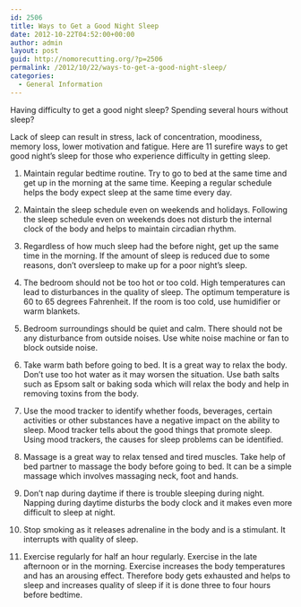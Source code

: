 ```yaml
---
id: 2506
title: Ways to Get a Good Night Sleep
date: 2012-10-22T04:52:00+00:00
author: admin
layout: post
guid: http://nomorecutting.org/?p=2506
permalink: /2012/10/22/ways-to-get-a-good-night-sleep/
categories:
  - General Information
---
```

Having difficulty to get a good night sleep? Spending several hours without sleep?

Lack of sleep can result in stress, lack of concentration, moodiness, memory loss, lower motivation and fatigue. Here are 11 surefire ways to get good night’s sleep for those who experience difficulty in getting sleep.

1. Maintain regular bedtime routine. Try to go to bed at the same time and get up in the morning at the same time. Keeping a regular schedule helps the body expect sleep at the same time every day.

2. Maintain the sleep schedule even on weekends and holidays. Following the sleep schedule even on weekends does not disturb the internal clock of the body and helps to maintain circadian rhythm.

3. Regardless of how much sleep had the before night, get up the same time in the morning. If the amount of sleep is reduced due to some reasons, don’t oversleep to make up for a poor night’s sleep.

4. The bedroom should not be too hot or too cold. High temperatures can lead to disturbances in the quality of sleep. The optimum temperature is 60 to 65 degrees Fahrenheit. If the room is too cold, use humidifier or warm blankets.

5. Bedroom surroundings should be quiet and calm. There should not be any disturbance from outside noises. Use white noise machine or fan to block outside noise.

6. Take warm bath before going to bed. It is a great way to relax the body. Don’t use too hot water as it may worsen the situation. Use bath salts such as Epsom salt or baking soda which will relax the body and help in removing toxins from the body.

7. Use the mood tracker to identify whether foods, beverages, certain activities or other substances have a negative impact on the ability to sleep. Mood tracker tells about the good things that promote sleep. Using mood trackers, the causes for sleep problems can be identified.

8. Massage is a great way to relax tensed and tired muscles. Take help of bed partner to massage the body before going to bed. It can be a simple massage which involves massaging neck, foot and hands.

9. Don’t nap during daytime if there is trouble sleeping during night. Napping during daytime disturbs the body clock and it makes even more difficult to sleep at night.

10. Stop smoking as it releases adrenaline in the body and is a stimulant. It interrupts with quality of sleep.

11. Exercise regularly for half an hour regularly. Exercise in the late afternoon or in the morning. Exercise increases the body temperatures and has an arousing effect. Therefore body gets exhausted and helps to sleep and increases quality of sleep if it is done three to four hours before bedtime.
